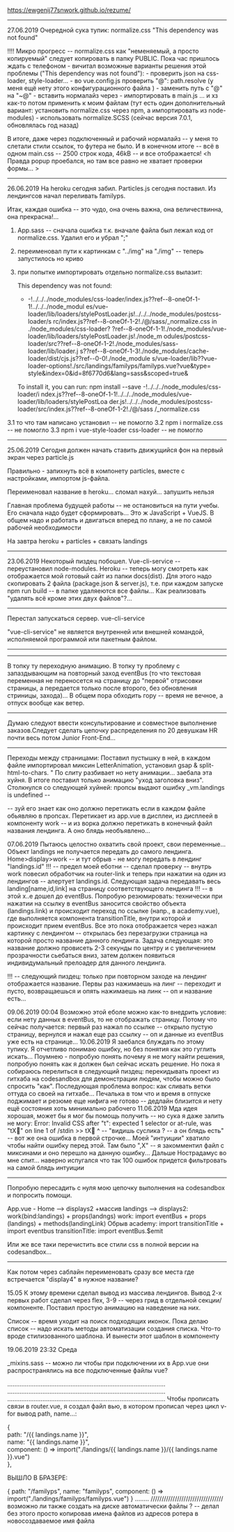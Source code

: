 https://ewgenij77snwork.github.io/rezume/
________________________________________________
27.06.2019 
Очередной сука тупик: normalize.css "This dependency was not found"

!!!! Микро прогресс -- normalize.css как "неменяемый, а просто копируемый" следует копировать в папку PUBLIC. Пока час пришлось ждать с телефоном - вичитал возможные варианты решения этой проблемы ("This dependency was not found"):
	- проверить json на css-loader, style-loader...
	- во vue.config.js проверить "@": path.resolve (у меня ещё нету этого конфигурационного файла )
	- заменить путь с "@" на "~@"
	- вставить нормалайз через <style src="pathNormalize.css"></style>
	- импортировать в main.js ... и хз как-то потом применить к моим файлам (тут есть один дополнительный вариант: установить normalize.css через npm, а импортировать из node-modules)
	- использовать normalize.SCSS (сейчас версия 7.0.1, обновлялась год назад)

В итоге, даже через подключенный и рабочий нормалайз -- у меня то слетали стили ссылок, то футера не было. И в конечном итоге -- всё в одном main.css -- 2500 строк кода, 46kB -- и все отображается! <h Правда popup проебался, но там все равно не хватает проверки формы... >
________________________________________________
26.06.2019
На heroku сегодня забил. Particles.js сегодня поставил. Из лендингсов начал переливать familyps.

Итак, каждая ошибка -- это чудо, она очень важна, она величествинна, она прекрасна!... 
1) App.sass -- сначала ошибка т.к. вначале файла был лежал код от normalize.css. Удалил его и убрал ";"
2) переименовал пути к картинкам с "../img" на "./img" -- теперь запустилось но криво
3) при попытке импортировать отдельно normalize.css вылазит:
	
	This dependency was not found:                                                     
	                                                                                   
	* -!../../../node_modules/css-loader/index.js??ref--8-oneOf-1-1!../../../node_modul
	es/vue-loader/lib/loaders/stylePostLoader.js!../../../node_modules/postcss-loader/s
	rc/index.js??ref--8-oneOf-1-2!./@/sass/_normalize.css in ./node_modules/css-loader?
	?ref--8-oneOf-1-1!./node_modules/vue-loader/lib/loaders/stylePostLoader.js!./node_m
	odules/postcss-loader/src??ref--8-oneOf-1-2!./node_modules/sass-loader/lib/loader.j
	s??ref--8-oneOf-1-3!./node_modules/cache-loader/dist/cjs.js??ref--0-0!./node_module
	s/vue-loader/lib??vue-loader-options!./src/landings/familyps/familyps.vue?vue&type=
	style&index=0&id=8f6770d6&lang=sass&scoped=true&                                   
	                                                                                   
	To install it, you can run: npm install --save -!../../../node_modules/css-loader/i
	ndex.js??ref--8-oneOf-1-1!../../../node_modules/vue-loader/lib/loaders/stylePostLoa
	der.js!../../../node_modules/postcss-loader/src/index.js??ref--8-oneOf-1-2!./@/sass
	/_normalize.css        

3.1 то что там написано установил -- не помогло
3.2 npm i normalize.css -- не помогло
3.3 npm i vue-style-loader css-loader  -- не помогло                                                        

________________________________________________
25.06.2019
Сегодня должен начать ставить движущийся фон на первый экран через particle.js

Правильно - запихнуть всё в компонету particles, вместе с настройками, импортом js-файла.

Переименовал название в heroku... сломал нахуй... запушить нельзя


Главная проблема будущей работы -- не остановиться на пути учебы. Его сначала надо будет сформировать... Это ж JavaScript + VueJS. В общем надо и работать и двигаться вперед по плану, а не по самой рабочей необходимости

На завтра heroku + particles + связать landings




________________________________________________

23.06.2019
Некоторый пиздец побошел. Vue-cli-service -- переустановил node-modules. 
Heroku -- теперь могу смотреть как отображается мой готовый сайт из папки docs(dist). Для этого надо скопировать 2 файла (package.json & server.js), т.е. при каждом запуске npm run build -- в папке удаляеются все файлы... Как реализовать "удалять всё кроме этих двух файлов"?...
________________________________________________


Перестал запускаться сервер. vue-cli-service 

"vue-cli-service" не является внутренней или внешней
командой, исполняемой программой или пакетным файлом.


________________________________________________
________________________________________________
В топку ту переходную анимацию. В топку ту проблему с запаздывающим на повторный заход eventBus (то что текстовая переменная не переносется на страницу до "первой" отрисовки страницы, а передается только после второго, без обновления стриницы, захода)... В общем пора обходить гору -- время не вечное, а отпуск вообще как ветер.
________________________________________________
Думаю следуют ввести консультирование и совместное выполнение заказов.Следует сделать цепочку распределения по 20 девушкам HR  почти весь потом Junior Front-End...
________________________________________________
Переходы между страницами:
Поставил пустышку в ней, в каждом файле импортировал миксин LetterAnimation, установил gsap & split-html-to-chars.
"
По слиту разбивает но нету анимации... заебала эта хуйня. В итоге поставил только анимацию "уход заголовка вниз". Столкнулся со следующей хуйней: пропсы выдают ошибку _vm.landings is undefined -- 

-- зуй его знает как оно должно перетикать если в каждом файле обьявляю в пропсах. Перетикает из app.vue в дисплеи, из дисплеей в компоненту work -- и из ворка должно перетикать в конечный файл названия лендинга. А оно блядь необъявлено...

07.06.2019
Пытаюсь целостно охватить свой проект, свои переменные... Объект landings не получается передать до самого лендинга. Home>display>work -- и тут обрыв - не могу передать в лендинг "landings.id"
!!! -- предел моей еботни -- сделал проверку -- внутрь work повесил обработчик на router-link и теперь при нажатии на один из лендингов  -- алертует landings.id. Следующая задача передавать весь landing[name,id,link] на страницу соответствующего лендинга
!!! -- в этой х..е дошел до eventBus. Попробую резюмировать: технически при нажатии на ссылку в eventBus заносится свойство объекта (landings.link) и происходит переход по ссылке (напр., в academy.vue), где выполняется компонента transitionTitle, внутри которой и происходит прием eventBus. Все это пока отображается через нажал картинку с лендингом -- открылась без перезагрузки страница на которой просто название данного лендинга. Задача следующая: это название должно провисеть 2-3 секунды по центру и с увеличением прозрачности сьебаться вниз, затем должен появиться индивидумальный прелоадер для данного лендинга.

!!! -- следующий пиздец: только при повторном заходе на лендинг отображается название. Первы раз нажимаешь на линг -- переходит  и пусто, возвращаешься и опять нажимаешь на линк -- оп и название есть...

09.06.2019 00:04
Возможно этой еболе можно как-то внедрить условие: если нету данных в eventBus, то не отображать страницу. Потому что сейчас получается: первый раз нажал по ссылке -- открыло пустую страницу, вернулся и нажал еще раз ссылку -- оп и данные из eventBus уже есть на странице...
10.06.2019
Я заебался блуждать по этому тупику. Я отчетливо понимаю ошибку, но без понятия как это гуглить искать... Поумнею - попробую понять почему я не могу найти решения, попробую понять как я должен был сейчас искать решение. Но пока я собираюсь перелиться в следующий пиздец: перекидывать проект из гитхаба на codesandbox для демонстрации людям, чтобы можно было спросить "как". Последующая проблема вопрос: как сливать ветки оттуда со своей на гитхабе... Печалька в том что и время в отпуске поджимает и резюме еще нифига не готово -- дедлайн близится и нету ещё состояния хоть минимально рабочего
11.06.2019
Мда идея хорошая, может бы я мог бы помощь получить -- но сука я даже залить не могу: Error: Invalid CSS after "t": expected 1 selector or at-rule, was "tX" on line 1 of /stdin >> tX ^ -- "видишь суслика ? -- а он блядь есть" -- вот же она ошибка в первой строчке... Моей "интуиции" хватило чтобы найти ошибку перед этой. Там было ",Х" -- я закомментил файл с миксинами и оно перешло на данную ошибку... Дальше Нострадамус во мне спит... наверно испугался что так 100 ошибок придется фильтровать на самой блядь интуиции

 ----
 Попробую пересадить с нуля мою цепочку выполнения на codesandbox и попросить помощи. 

App.vue - 
Home --> displays2 +массив landings --> 
displays2: work(bind:landings) + props(landngs)
work: import eventBus + props (landings) + methods(landingLink)
Обрыв
academy: import transitionTitle + import eventbus 
transitionTitle: import eventBus.$emit

Или же все таки перечистить все стили css в полной версии на codesandbox...

________________________________________________

Как потом через саблайн переименовать сразу все места где встречается "display4" в нужное название?

15.05 К этому времени сделал вывод из массива лендингов. Вывод 2-х первых работ сделал через flex, 3-9 -- через грид в отдельной секции/компоненте. Поставил простую анимацию на наведение на них. 

Список -- время уходит на поиск подходящих иконок. Пока делаю список -- надо искать методы автоматизации создания списка. Что-то вроде стилизованного шаблона. И вынести этот шаблон в компоненту



19.06.2019 23:32 Среда




_mixins.sass -- можно ли чтобы при подключении их в App.vue они распространялись на все подключенные файлы vue?

..........................................................................................
..........................................................................................
..........................................................................................
Чтобы прописать связи в router.vue, я создал файл вью, в котором прописал через цикл v-for вывод path, name...:

<div v-for="(landings, index) in landings" :key="landings.name">
	{<br>
	  path: "/{{ landings.name }}",<br>
	  name: "{{ landings.name }}",<br>
	  component: () => import("./landings/{{ landings.name }}/{{ landings.name }}.vue")<br>
	},<br>
</div>


ВЫШЛО В БРАЗЕРЕ:

{ path: "/familyps", name: "familyps", component: () => import("./landings/familyps/familyps.vue") } ........
/////////////////////////////////
возможно ли также создать на диске автоматически файлы ? -- делал без этого просто копировав имена файлов из адресов ротера в новосоздаваемое имя файла


